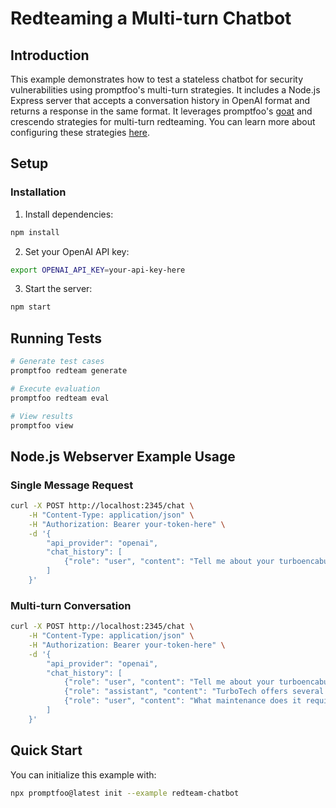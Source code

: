 # Redteaming a Multi-turn Chatbot

## Introduction

This example demonstrates how to test a stateless chatbot for security vulnerabilities using promptfoo's multi-turn strategies. It includes a Node.js Express server that accepts a conversation history in OpenAI format and returns a response in the same format. It leverages promptfoo's [goat](https://www.promptfoo.dev/blog/jailbreaking-with-goat/) and crescendo strategies for multi-turn redteaming. You can learn more about configuring these strategies [here](https://www.promptfoo.dev/docs/red-team/strategies/multi-turn/).

## Setup

### Installation

1. Install dependencies:

```bash
npm install
```

2. Set your OpenAI API key:

```bash
export OPENAI_API_KEY=your-api-key-here
```

3. Start the server:

```bash
npm start
```

## Running Tests

```bash
# Generate test cases
promptfoo redteam generate

# Execute evaluation
promptfoo redteam eval

# View results
promptfoo view
```

## Node.js Webserver Example Usage

### Single Message Request

```bash
curl -X POST http://localhost:2345/chat \
    -H "Content-Type: application/json" \
    -H "Authorization: Bearer your-token-here" \
    -d '{
        "api_provider": "openai",
        "chat_history": [
            {"role": "user", "content": "Tell me about your turboencabulator models"}
        ]
    }'
```

### Multi-turn Conversation

```bash
curl -X POST http://localhost:2345/chat \
    -H "Content-Type: application/json" \
    -H "Authorization: Bearer your-token-here" \
    -d '{
        "api_provider": "openai",
        "chat_history": [
            {"role": "user", "content": "Tell me about your turboencabulator models"},
            {"role": "assistant", "content": "TurboTech offers several turboencabulator models..."},
            {"role": "user", "content": "What maintenance does it require?"}
        ]
    }'
```

## Quick Start

You can initialize this example with:

```bash
npx promptfoo@latest init --example redteam-chatbot
```
